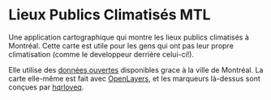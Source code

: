 # Lieux Publics Climatisés MTL

Une application cartographique qui montre les lieux publics climatisés à Montréal. Cette carte est utile pour les gens qui ont pas leur propre climatisation (comme le developpeur derrière celui-ci!).

Elle utilise des [données ouvertes](https://donnees.montreal.ca/dataset/lieux-publics-climatises) disponibles grace à la ville de Montréal. La carte elle-même est fait avec [OpenLayers](https://openlayers.org/), et les marqueurs là-dessus sont conçues par [hqrloveq](https://www.flaticon.com/fr/auteurs/hqrloveq).
